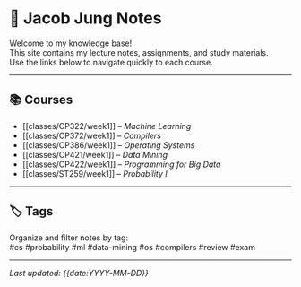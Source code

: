 # 🧠 Jacob Jung Notes

Welcome to my knowledge base!  
This site contains my lecture notes, assignments, and study materials.  
Use the links below to navigate quickly to each course.

---
## 📚 Courses
- [[classes/CP322/week1]] – *Machine Learning*
- [[classes/CP372/week1]] – *Compilers*
- [[classes/CP386/week1]] – *Operating Systems*
- [[classes/CP421/week1]] – *Data Mining*
- [[classes/CP422/week1]] – *Programming for Big Data*
- [[classes/ST259/week1]] – *Probability I*
---

## 🏷 Tags
Organize and filter notes by tag:  
#cs #probability #ml #data-mining #os #compilers #review #exam

---

_Last updated: {{date:YYYY-MM-DD}}_




